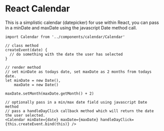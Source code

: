 # React Calendar

This is a simplistic calendar (datepicker) for use within React, you can pass 
in a minDate and maxDate using the javascript Date method call.

```
import Calendar from '../components/calendar/Calendar'

// class method
createEvent(date) {
  // do something with the date the user has selected
}

// render method
// set minDate as todays date, set maxDate as 2 months from todays date.
let minDate = new Date(),
    maxDate = new Date()

maxDate.setMonth(maxDate.getMonth() + 2)

// optionally pass in a min/max date field using javascript Date method
// pass a handleDayClick callback method which will return the date the user selected.
<Calendar minDate={date} maxDate={maxDate} handleDayClick={this.createEvent.bind(this)} />
```
